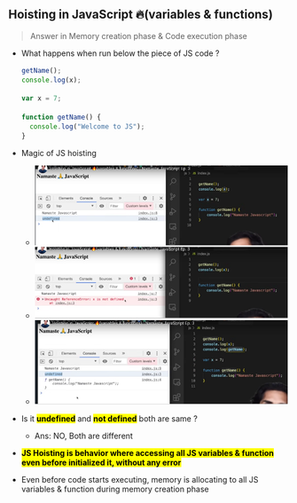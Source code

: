 ## Hoisting in JavaScript 🔥(variables & functions)

> Answer in Memory creation phase & Code execution phase

- What happens when run below the piece of JS code ?

  ```javascript
  getName();
  console.log(x);

  var x = 7;

  function getName() {
    console.log("Welcome to JS");
  }
  ```

- Magic of JS hoisting

  - ![alt text](images/b0f3johb.kp3.png)
  - ![alt text](images/e1lbqegg.h0i.png)
  - ![alt text](images/rthjncyt.5uf.png)

- Is it **<mark>undefined</mark>** and **<mark>not defined</mark>** both are same ?

  - Ans: NO, Both are different

- **<mark>JS Hoisting is behavior where accessing all JS variables & function even before initialized it, without any error</mark>**
- Even before code starts executing, memory is allocating to all JS variables & function during memory creation phase
